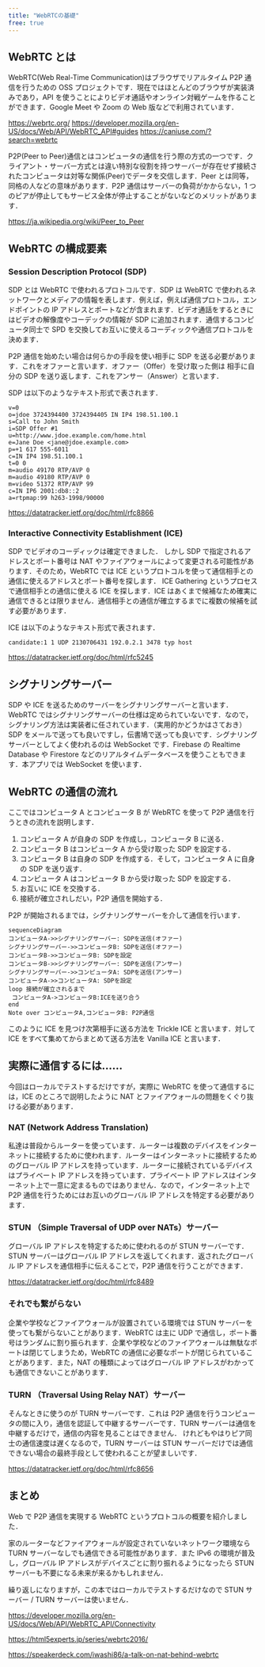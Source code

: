 ```yaml
---
title: "WebRTCの基礎"
free: true
---
```


## WebRTC とは

WebRTC(Web Real-Time Communication)はブラウザでリアルタイム P2P 通信を行うための OSS プロジェクトです．現在ではほとんどのブラウザが実装済みであり，API を使うことによりビデオ通話やオンライン対戦ゲームを作ることができます．Google Meet や Zoom の Web 版などで利用されています．

https://webrtc.org/
https://developer.mozilla.org/en-US/docs/Web/API/WebRTC_API#guides
https://caniuse.com/?search=webrtc

P2P(Peer to Peer)通信とはコンピュータの通信を行う際の方式の一つです．クライアント・サーバー方式とは違い特別な役割を持つサーバーが存在せず接続されたコンピュータは対等な関係(Peer)でデータを交信します．Peer とは同等，同格の人などの意味があります．P2P 通信はサーバーの負荷がかからない，1 つのピアが停止してもサービス全体が停止することがないなどのメリットがあります．

https://ja.wikipedia.org/wiki/Peer_to_Peer

## WebRTC の構成要素

### Session Description Protocol (SDP)

SDP とは WebRTC で使われるプロトコルです．SDP は WebRTC で使われるネットワークとメディアの情報を表します．例えば，例えば通信プロトコル，エンドポイントの IP アドレスとポートなどが含まれます．ビデオ通話をするときにはビデオの解像度やコーデックの情報が SDP に追加されます．通信するコンピュータ同士で SPD を交換してお互いに使えるコーディックや通信プロトコルを決めます．

P2P 通信を始めたい場合は何らかの手段を使い相手に SDP を送る必要があります．これをオファーと言います．オファー（Offer）を受け取った側は 相手に自分の SDP を送り返します．これをアンサー（Answer）と言います．

SDP は以下のようなテキスト形式で表されます．

```
v=0
o=jdoe 3724394400 3724394405 IN IP4 198.51.100.1
s=Call to John Smith
i=SDP Offer #1
u=http://www.jdoe.example.com/home.html
e=Jane Doe <jane@jdoe.example.com>
p=+1 617 555-6011
c=IN IP4 198.51.100.1
t=0 0
m=audio 49170 RTP/AVP 0
m=audio 49180 RTP/AVP 0
m=video 51372 RTP/AVP 99
c=IN IP6 2001:db8::2
a=rtpmap:99 h263-1998/90000
```

https://datatracker.ietf.org/doc/html/rfc8866

### Interactive Connectivity Establishment (ICE)

SDP でビデオのコーディックは確定できました．
しかし SDP で指定されるアドレスとポート番号は NAT やファイアウォールによって変更される可能性があります．そのため，WebRTC では ICE というプロトコルを使って通信相手との通信に使えるアドレスとポート番号を探します．
ICE Gathering というプロセスで通信相手との通信に使える ICE を探します．ICE はあくまで候補なため確実に通信できるとは限りません．通信相手との通信が確立するまでに複数の候補を試す必要があります．

ICE は以下のようなテキスト形式で表されます．

```
candidate:1 1 UDP 2130706431 192.0.2.1 3478 typ host
```

https://datatracker.ietf.org/doc/html/rfc5245

## シグナリングサーバー

SDP や ICE を送るためのサーバーをシグナリングサーバーと言います．WebRTC ではシグナリングサーバーの仕様は定められていないです．なので，シグナリング方法は実装者に任されています．（実用的かどうかはさておき）SDP をメールで送っても良いですし，伝書鳩で送っても良いです．シグナリングサーバーとしてよく使われるのは WebSocket です．Firebase の Realtime Database や Firestore などのリアルタイムデータベースを使うこともできます．本アプリでは WebSocket を使います．

## WebRTC の通信の流れ

ここではコンピュータ A とコンピュータ B が WebRTC を使って P2P 通信を行うときの流れを説明します．

1. コンピュータ A が自身の SDP を作成し，コンピュータ B に送る．
2. コンピュータ B はコンピュータ A から受け取った SDP を設定する．
3. コンピュータ B は自身の SDP を作成する．そして，コンピュータ A に自身の SDP を送り返す．
4. コンピュータ A はコンピュータ B から受け取った SDP を設定する．
5. お互いに ICE を交換する．
6. 接続が確立されしだい，P2P 通信を開始する．

P2P が開始されるまでは，シグナリングサーバーを介して通信を行います．

```mermaid
sequenceDiagram
コンピュータA->>シグナリングサーバー: SDPを送信(オファー)
シグナリングサーバー->>コンピュータB: SDPを送信(オファー)
コンピュータB->>コンピュータB: SDPを設定
コンピュータB->>シグナリングサーバー: SDPを送信(アンサー)
シグナリングサーバー->>コンピュータA: SDPを送信(アンサー)
コンピュータA->>コンピュータA: SDPを設定
loop 接続が確立されるまで
 コンピュータA->コンピュータB:ICEを送り合う
end
Note over コンピュータA,コンピュータB: P2P通信
```

このように ICE を見つけ次第相手に送る方法を Trickle ICE と言います．対して ICE をすべて集めてからまとめて送る方法を Vanilla ICE と言います．

## 実際に通信するには......

今回はローカルでテストするだけですが，実際に WebRTC を使って通信するには，ICE のところで説明したように NAT とファイアウォールの問題をくぐり抜ける必要があります．

### NAT (Network Address Translation)

私達は普段からルーターを使っています．ルーターは複数のデバイスをインターネットに接続するために使われます．ルーターはインターネットに接続するためのグローバル IP アドレスを持っています．ルーターに接続されているデバイスはプライベート IP アドレスを持っています．プライベート IP アドレスはインターネット上で一意に定まるものではありません．なので，インターネット上で P2P 通信を行うためにはお互いのグローバル IP アドレスを特定する必要があります．

### STUN （Simple Traversal of UDP over NATs）サーバー

グローバル IP アドレスを特定するために使われるのが STUN サーバーです．STUN サーバーはグローバル IP アドレスを返してくれます．返されたグローバル IP アドレスを通信相手に伝えることで，P2P 通信を行うことができます．

https://datatracker.ietf.org/doc/html/rfc8489

### それでも繋がらない

企業や学校などファイアウォールが設置されている環境では STUN サーバーを使っても繋がらないことがあります．WebRTC は主に UDP で通信し，ポート番号はランダムに割り振られます．企業や学校などのファイアウォールは無駄なポートは閉じてしまうため，WebRTC の通信に必要なポートが閉じられていることがあります．また，NAT の種類によってはグローバル IP アドレスがわかっても通信できないことがあります．

### TURN （Traversal Using Relay NAT）サーバー

そんなときに使うのが TURN サーバーです．これは P2P 通信を行うコンピュータの間に入り，通信を認証して中継するサーバーです．TURN サーバーは通信を中継するだけで，通信の内容を見ることはできません．
けれどもやはりピア同士の通信速度は遅くなるので，TURN サーバーは STUN サーバーだけでは通信できない場合の最終手段として使われることが望ましいです．

https://datatracker.ietf.org/doc/html/rfc8656

## まとめ

Web で P2P 通信を実現する WebRTC というプロトコルの概要を紹介しました．

家のルーターなどファイアウォールが設定されていないネットワーク環境なら TURN サーバーなしでも通信できる可能性があります．また IPv6 の環境が普及し，グローバル IP アドレスがデバイスごとに割り振れるようになったら STUN サーバーも不要になる未来が来るかもしれません．

繰り返しになりますが，この本ではローカルでテストするだけなので STUN サーバー / TURN サーバーは使いません．

https://developer.mozilla.org/en-US/docs/Web/API/WebRTC_API/Connectivity

https://html5experts.jp/series/webrtc2016/

https://speakerdeck.com/iwashi86/a-talk-on-nat-behind-webrtc
